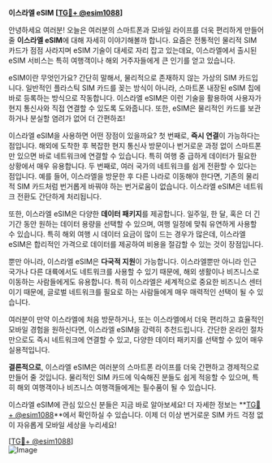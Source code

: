 **이스라엘 eSIM [[TG💪+ @esim1088](https://t.me/s/esim1088)]**

안녕하세요 여러분! 오늘은 여러분의 스마트폰과 모바일 라이프를 더욱 편리하게 만들어줄 **이스라엘 eSIM**에 대해 자세히 이야기해볼까 합니다. 요즘은 전통적인 물리적 SIM 카드가 점점 사라지며 eSIM 기술이 대세로 자리 잡고 있는데요, 이스라엘에서 출시된 eSIM 서비스는 특히 여행객이나 해외 거주자들에게 큰 인기를 얻고 있습니다.

eSIM이란 무엇인가요? 간단히 말해서, 물리적으로 존재하지 않는 가상의 SIM 카드입니다. 일반적인 플라스틱 SIM 카드를 꽂는 방식이 아니라, 스마트폰 내장된 eSIM 칩에 바로 등록하는 방식으로 작동합니다. 이스라엘 eSIM은 이런 기술을 활용하여 사용자가 현지 통신사와 직접 연결할 수 있도록 도와줍니다. 또한, eSIM은 물리적인 카드를 보관하거나 분실할 염려가 없어 더 간편하죠!

이스라엘 eSIM을 사용하면 어떤 장점이 있을까요? 첫 번째로, **즉시 연결**이 가능하다는 점입니다. 해외에 도착한 후 복잡한 현지 통신사 방문이나 번거로운 과정 없이 스마트폰만 있으면 바로 네트워크에 연결할 수 있습니다. 특히 여행 중 급하게 데이터가 필요한 상황에서 매우 유용합니다. 두 번째로, 여러 국가의 네트워크를 쉽게 전환할 수 있다는 점입니다. 예를 들어, 이스라엘을 방문한 후 다른 나라로 이동해야 한다면, 기존의 물리적 SIM 카드처럼 번거롭게 바꿔야 하는 번거로움이 없습니다. 이스라엘 eSIM은 네트워크 전환도 간단하게 처리됩니다.

또한, 이스라엘 eSIM은 다양한 **데이터 패키지**를 제공합니다. 일주일, 한 달, 혹은 더 긴 기간 동안 원하는 데이터 용량을 선택할 수 있으며, 여행 일정에 맞춰 유연하게 사용할 수 있습니다. 특히 해외 여행 시 데이터 요금이 많이 드는 경우가 많은데, 이스라엘 eSIM은 합리적인 가격으로 데이터를 제공하여 비용을 절감할 수 있는 것이 장점입니다.

뿐만 아니라, 이스라엘 eSIM은 **다국적 지원**이 가능합니다. 이스라엘뿐만 아니라 인근 국가나 다른 대륙에서도 네트워크를 사용할 수 있기 때문에, 해외 생활이나 비즈니스로 이동하는 사람들에게도 유용합니다. 특히 이스라엘은 세계적으로 중요한 비즈니스 센터이기 때문에, 글로벌 네트워크를 필요로 하는 사람들에게 매우 매력적인 선택이 될 수 있습니다.

여러분이 만약 이스라엘에 처음 방문하거나, 또는 이스라엘에서 더욱 편리하고 효율적인 모바일 경험을 원하신다면, 이스라엘 eSIM을 강력히 추천드립니다. 간단한 온라인 절차만으로도 즉시 네트워크에 연결할 수 있고, 다양한 데이터 패키지를 선택할 수 있어 매우 실용적입니다.

**결론적으로**, 이스라엘 eSIM은 여러분의 스마트폰 라이프를 더욱 간편하고 경제적으로 만들어 줄 것입니다. 물리적인 SIM 카드에 익숙해진 분들도 쉽게 적응할 수 있으며, 특히 해외 여행객이나 비즈니스 여행객들에게는 필수품이 될 수 있습니다.

이스라엘 eSIM에 관심 있으신 분들은 지금 바로 알아보세요! 더 자세한 정보는 **[TG💪+ @esim1088](https://t.me/s/esim1088)**에서 확인하실 수 있습니다. 이제 더 이상 번거로운 SIM 카드 걱정 없이 자유롭게 모바일 세상을 누리세요!

[[TG💪+ @esim1088](https://t.me/s/esim1088)]  
![Image](https://i.postimg.cc/Y0z9fWf4/image.png)